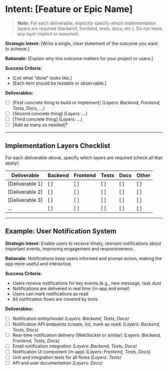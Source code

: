 # Intent: [Feature or Epic Name]

> **Note:** For each deliverable, explicitly specify which implementation layers are required (backend, frontend, tests, docs, etc.). Do not leave any layer implicit or assumed.

**Strategic Intent:**
[Write a single, clear statement of the outcome you want to achieve.]

**Rationale:**
[Explain why this outcome matters for your project or users.]

**Success Criteria:**
- [List what "done" looks like.]
- [Each item should be testable or observable.]

**Deliverables:**
- [ ] [First concrete thing to build or implement] *(Layers: Backend, Frontend, Tests, Docs, ...)*
- [ ] [Second concrete thing] *(Layers: ...)*
- [ ] [Third concrete thing] *(Layers: ...)*
- [ ] [Add as many as needed]*

---

## Implementation Layers Checklist
For each deliverable above, specify which layers are required (check all that apply):

| Deliverable                | Backend | Frontend | Tests | Docs | Other |
|----------------------------|---------|----------|-------|------|-------|
| [Deliverable 1]            | [ ]     | [ ]      | [ ]   | [ ]  | [ ]   |
| [Deliverable 2]            | [ ]     | [ ]      | [ ]   | [ ]  | [ ]   |
| [Deliverable 3]            | [ ]     | [ ]      | [ ]   | [ ]  | [ ]   |
| ...                        | [ ]     | [ ]      | [ ]   | [ ]  | [ ]   |

---

## Example: User Notification System

**Strategic Intent:**
Enable users to receive timely, relevant notifications about important events, improving engagement and responsiveness.

**Rationale:**
Notifications keep users informed and prompt action, making the app more useful and interactive.

**Success Criteria:**
- Users receive notifications for key events (e.g., new message, task due)
- Notifications are delivered in real time (in-app and email)
- Users can mark notifications as read
- All notification flows are covered by tests

**Deliverables:**
- [ ] Notification entity/model *(Layers: Backend, Tests, Docs)*
- [ ] Notification API endpoints (create, list, mark as read) *(Layers: Backend, Tests, Docs)*
- [ ] Real-time notification delivery (WebSocket or similar) *(Layers: Backend, Frontend, Tests, Docs)*
- [ ] Email notification integration *(Layers: Backend, Tests, Docs)*
- [ ] Notification UI component (in-app) *(Layers: Frontend, Tests, Docs)*
- [ ] Unit and integration tests for all flows *(Layers: Tests)*
- [ ] API and user documentation *(Layers: Docs)* 